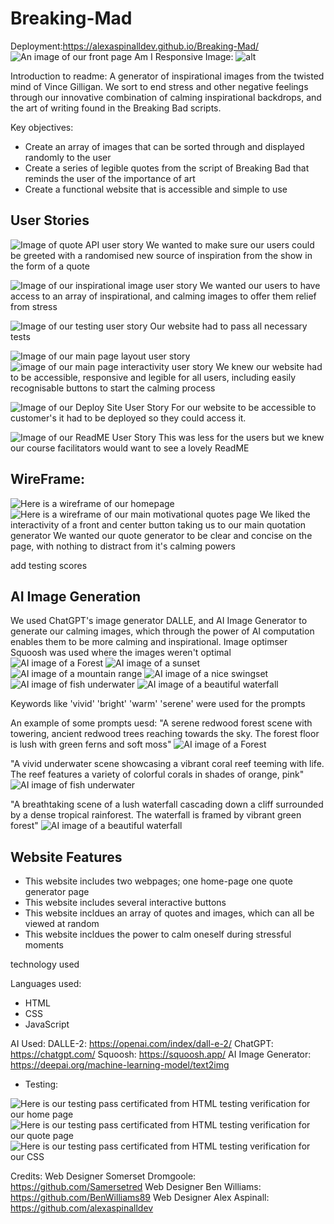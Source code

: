 # Breaking-Mad

Deployment:https://alexaspinalldev.github.io/Breaking-Mad/
![An image of our front page](<assets/images/Front Page.PNG>)
Am I Responsive Image:
![alt](/assets/images/Am%20I%20Responsive.png)

Introduction to readme:
A generator of inspirational images from the twisted mind of Vince Gilligan. We sort to end stress and other negative feelings through our innovative combination of calming inspirational backdrops, and the art of writing found in the Breaking Bad scripts.

Key objectives:
- Create an array of images that can be sorted through and displayed randomly to the user
- Create a series of legible quotes from the script of Breaking Bad that reminds the user of the importance of art
- Create a functional website that is accessible and simple to use

## User Stories
![Image of quote API user story](<assets/images/Quote API.PNG>)
We wanted to make sure our users could be greeted with a randomised new source of inspiration from the show in the form of a quote

![Image of our inspirational image user story](<assets/images/Source of Inspiration.PNG>)
We wanted our users to have access to an array of inspirational, and calming images to offer them relief from stress

![Image of our testing user story](assets/images/Testing.PNG)
Our website had to pass all necessary tests

![Image of our main page layout user story](<assets/images/Create main page and layout.PNG>)
![image of our main page interactivity user story](<assets/images/Main Page Interactivity.PNG>)
We knew our website had to be accessible, responsive and legible for all users, including easily recognisable buttons to start the calming process

![Image of our Deploy Site User Story](<assets/images/Deploy Site.PNG>)
For our website to be accessible to customer's it had to be deployed so they could access it.

![Image of our ReadME User Story](assets/images/Read.ME.PNG)
This was less for the users but we knew our course facilitators would want to see a lovely ReadME







## WireFrame:

![Here is a wireframe of our homepage](/assets/images/homepagewireframe.png)
![Here is a wireframe of our main motivational quotes page](/assets/images/generatequotepage.png)
We liked the interactivity of a front and center button taking us to our main quotation generator
We wanted our quote generator to be clear and concise on the page, with nothing to distract from it's calming powers




add testing scores

## AI Image Generation
We used ChatGPT's image generator DALLE, and AI Image Generator to generate our calming images, which through the power of AI computation enables them to be more calming and inspirational.
Image optimser Squoosh was used where the images weren't optimal
![AI image of a Forest](<assets/images/bg images/Forest.webp>)
![AI image of a sunset](<assets/images/bg images/Landscape Sunset.webp>)
![AI image of a mountain range](<assets/images/bg images/Mountain Range.jpg>)
![AI image of a nice swingset](<assets/images/bg images/Swingset landscape.jpg>)
![AI image of fish underwater](<assets/images/bg images/Underwater Scene.webp>)
![AI image of a beautiful waterfall](<assets/images/bg images/Waterfall.webp>)

Keywords like 'vivid' 'bright' 'warm' 'serene' were used for the prompts

An example of some prompts uesd:
"A serene redwood forest scene with towering, ancient redwood trees reaching towards the sky. The forest floor is lush with green ferns and soft moss" 
![AI image of a Forest](<assets/images/bg images/Forest.webp>)

"A vivid underwater scene showcasing a vibrant coral reef teeming with life. The reef features a variety of colorful corals in shades of orange, pink"
 ![AI image of fish underwater](<assets/images/bg images/Underwater Scene.webp>)

"A breathtaking scene of a lush waterfall cascading down a cliff surrounded by a dense tropical rainforest. The waterfall is framed by vibrant green forest"
![AI image of a beautiful waterfall](<assets/images/bg images/Waterfall.webp>)


## Website Features
- This website includes two webpages;
one home-page
one quote generator page
- This website includes several interactive buttons
- This website incldues an array of quotes and images, which can all be viewed at random
- This website incldues the power to calm oneself during stressful moments

technology used

Languages used:
- HTML
- CSS
- JavaScript

AI Used:
DALLE-2: https://openai.com/index/dall-e-2/
ChatGPT: https://chatgpt.com/
Squoosh: https://squoosh.app/
AI Image Generator: https://deepai.org/machine-learning-model/text2img


- Testing:

![Here is our testing pass certificated from HTML testing verification for our home page](/assets/images/Home%20Page%20Testing.png)
![Here is our testing pass certificated from HTML testing verification for our quote page](/assets/images/Quote%20Page%20Testing.png)
![Here is our testing pass certificated from HTML testing verification for our CSS](/assets/images/CSS%20testing.png)

Credits:
Web Designer Somerset Dromgoole: https://github.com/Samersetred
Web Designer Ben Williams: https://github.com/BenWilliams89
Web Designer Alex Aspinall: https://github.com/alexaspinalldev